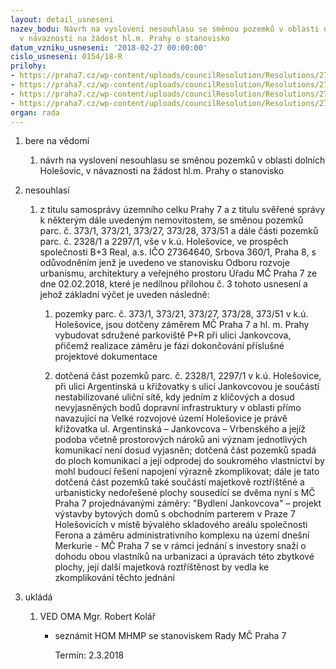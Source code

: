 ```yaml
---
layout: detail_usneseni
nazev_bodu: Návrh na vyslovení nesouhlasu se směnou pozemků v oblasti dolních Holešovic,
  v návaznosti na žádost hl.m. Prahy o stanovisko
datum_vzniku_usneseni: '2018-02-27 00:00:00'
cislo_usneseni: 0154/18-R
prilohy:
- https://praha7.cz/wp-content/uploads/councilResolution/Resolutions/27079/export/01_SmenaB3PozMHMP~329478.docx
- https://praha7.cz/wp-content/uploads/councilResolution/Resolutions/27079/export/02_SmenaB3PozMHMP~329477.pdf
- https://praha7.cz/wp-content/uploads/councilResolution/Resolutions/27079/export/03_SmenaB3PozMHMP~329476.pdf
- https://praha7.cz/wp-content/uploads/councilResolution/Resolutions/27079/export/export~329875.pdf
organ: rada
---
```

<ol id="urzList" class="urzList_view"><li id="" class="urzClass1"><span name="1">bere na vědomí</span><ol class="urzOlClass decimal "><li style="text-align: left;" id="" class="urzClass2"><span><p>návrh na vyslovení nesouhlasu se směnou pozemků v oblasti dolních Holešovic, v návaznosti na žádost hl.m. Prahy o stanovisko</p></span></li></ol></li><li id="" class="urzClass1"><span name="11">nesouhlasí</span><ol class="urzOlClass decimal "><li style="text-align: left;" id="" class="urzClass2"><span><p>z titulu samosprávy územního celku Prahy 7 a z titulu svěřené správy k některým dále uvedeným nemovitostem, se směnou pozemků parc. č. 373/1, 373/21, 373/27, 373/28, 373/51 a dále části pozemků parc. č. 2328/1 a 2297/1, vše v k.ú. Holešovice, ve prospěch společnosti B+3 Real, a.s. IČO 27364640, Srbova 360/1, Praha 8, s odůvodněním jenž je uvedeno ve stanovisku Odboru rozvoje urbanismu, architektury a veřejného prostoru Úřadu MČ Praha 7 ze dne 02.02.2018, které je nedílnou přílohou č. 3 tohoto usnesení a jehož základní výčet je uveden následně:</p></span><ol class="urzUlClass"><li style="text-align: left;" id="" class="urzClass3"><span><p>pozemky parc. č. 373/1, 373/21, 373/27, 373/28, 373/51 v k.ú. Holešovice, jsou dotčeny záměrem MČ Praha 7 a hl. m. Prahy vybudovat sdružené parkoviště P+R při ulici Jankovcova, přičemž realizace záměru je fázi dokončování příslušné projektové dokumentace</p></span></li><li style="text-align: left;" id="" class="urzClass3"><span><p>dotčená část pozemků parc. č. 2328/1, 2297/1 v k.ú. Holešovice, při ulici Argentinská u křižovatky s ulicí Jankovcovou je součástí nestabilizované uliční sítě, kdy jedním z klíčových a dosud nevyjasněných bodů dopravní infrastruktury v oblasti přímo navazující na Velké rozvojové území Holešovice je právě křižovatka ul. Argentinská – Jankovcova – Vrbenského a jejíž podoba včetně prostorových nároků ani význam jednotlivých komunikací není dosud vyjasněn; dotčená část pozemků spadá do ploch komunikací a její odprodej do soukromého vlastnictví by mohl budoucí řešení napojení výrazně zkomplikovat; dále je tato dotčená část pozemků také součástí majetkově roztříštěné a urbanisticky nedořešené plochy sousedící se dvěma nyní s MČ Praha 7 projednávanými záměry: "Bydlení Jankovcova" – projekt výstavby bytových domů s obchodním parterem v Praze 7 Holešovicích v místě bývalého skladového areálu společnosti Ferona a záměru administrativního komplexu na území dnešní Merkurie - MČ Praha 7 se v rámci jednání s investory snaží o dohodu obou vlastníků na urbanizaci a úpravách této zbytkové plochy, její další majetková roztříštěnost by vedla ke zkomplikování těchto jednání</p></span></li></ol></li></ol></li><li class="urzClass1" id="urzUkoly"><span name="1">ukládá</span><ol class="urzOlClass"><li class="urzClass2"><span><p>VED OMA Mgr. Robert Kolář</p></span><ul class="urzUlClass"><li class="urzClass3"><span><p>seznámit HOM MHMP se stanoviskem Rady MČ Praha 7</p></span><span class="urzUkolTermin">  Termín:&nbsp;2.3.2018</span></li></ul></li></ol></li></ol>